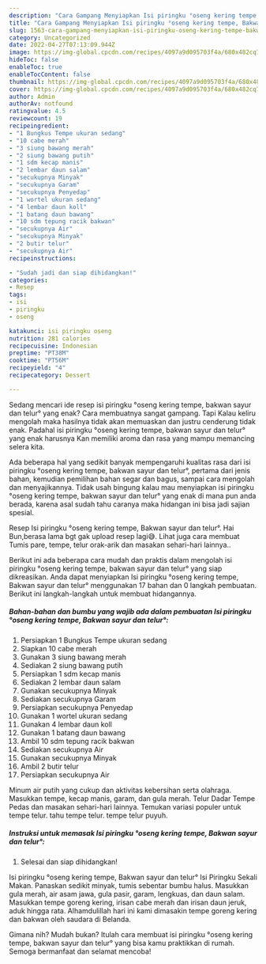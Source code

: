 ```yaml
---
description: "Cara Gampang Menyiapkan Isi piringku °oseng kering tempe, Bakwan sayur dan telur°Anti Ribet"
title: "Cara Gampang Menyiapkan Isi piringku °oseng kering tempe, Bakwan sayur dan telur°Anti Ribet"
slug: 1563-cara-gampang-menyiapkan-isi-piringku-oseng-kering-tempe-bakwan-sayur-dan-teluranti-ribet
category: Uncategorized
date: 2022-04-27T07:13:09.944Z
image: https://img-global.cpcdn.com/recipes/4097a9d095703f4a/680x482cq70/isi-piringku-oseng-kering-tempe-bakwan-sayur-dan-telur-foto-resep-utama.jpg
hideToc: false
enableToc: true
enableTocContent: false
thumbnail: https://img-global.cpcdn.com/recipes/4097a9d095703f4a/680x482cq70/isi-piringku-oseng-kering-tempe-bakwan-sayur-dan-telur-foto-resep-utama.jpg
cover: https://img-global.cpcdn.com/recipes/4097a9d095703f4a/680x482cq70/isi-piringku-oseng-kering-tempe-bakwan-sayur-dan-telur-foto-resep-utama.jpg
author: Admin
authorAv: notfound
ratingvalue: 4.5
reviewcount: 19
recipeingredient:
- "1 Bungkus Tempe ukuran sedang"
- "10 cabe merah"
- "3 siung bawang merah"
- "2 siung bawang putih"
- "1 sdm kecap manis"
- "2 lembar daun salam"
- "secukupnya Minyak"
- "secukupnya Garam"
- "secukupnya Penyedap"
- "1 wortel ukuran sedang"
- "4 lembar daun koll"
- "1 batang daun bawang"
- "10 sdm tepung racik bakwan"
- "secukupnya Air"
- "secukupnya Minyak"
- "2 butir telur"
- "secukupnya Air"
recipeinstructions:

- "Sudah jadi dan siap dihidangkan!"
categories:
- Resep
tags:
- isi
- piringku
- oseng

katakunci: isi piringku oseng 
nutrition: 281 calories
recipecuisine: Indonesian
preptime: "PT38M"
cooktime: "PT56M"
recipeyield: "4"
recipecategory: Dessert

---
```



Sedang mencari ide resep isi piringku °oseng kering tempe, bakwan sayur dan telur° yang enak? Cara membuatnya sangat gampang. Tapi Kalau keliru mengolah maka hasilnya tidak akan memuaskan dan justru cenderung tidak enak. Padahal isi piringku °oseng kering tempe, bakwan sayur dan telur° yang enak harusnya Kan memiliki aroma dan rasa yang mampu memancing selera kita.


Ada beberapa hal yang sedikit banyak mempengaruhi kualitas rasa dari isi piringku °oseng kering tempe, bakwan sayur dan telur°, pertama dari jenis bahan, kemudian pemilihan bahan segar dan bagus, sampai cara mengolah dan menyajikannya. Tidak usah bingung kalau mau menyiapkan isi piringku °oseng kering tempe, bakwan sayur dan telur° yang enak di mana pun anda berada, karena asal sudah tahu caranya maka hidangan ini bisa jadi sajian spesial.

Resep Isi piringku °oseng kering tempe, Bakwan sayur dan telur°. Hai Bun,berasa lama bgt gak upload resep lagi😅. Lihat juga cara membuat Tumis pare, tempe, telur orak-arik dan masakan sehari-hari lainnya..


Berikut ini ada beberapa cara mudah dan praktis dalam mengolah isi piringku °oseng kering tempe, bakwan sayur dan telur° yang siap dikreasikan. Anda dapat menyiapkan Isi piringku °oseng kering tempe, Bakwan sayur dan telur° menggunakan 17 bahan dan 0 langkah pembuatan. Berikut ini langkah-langkah untuk membuat hidangannya.

<!--inarticleads1-->

##### Bahan-bahan dan bumbu yang wajib ada dalam pembuatan Isi piringku °oseng kering tempe, Bakwan sayur dan telur°:

1. Persiapkan 1 Bungkus Tempe ukuran sedang
1. Siapkan 10 cabe merah
1. Gunakan 3 siung bawang merah
1. Sediakan 2 siung bawang putih
1. Persiapkan 1 sdm kecap manis
1. Sediakan 2 lembar daun salam
1. Gunakan secukupnya Minyak
1. Sediakan secukupnya Garam
1. Persiapkan secukupnya Penyedap
1. Gunakan 1 wortel ukuran sedang
1. Gunakan 4 lembar daun koll
1. Gunakan 1 batang daun bawang
1. Ambil 10 sdm tepung racik bakwan
1. Sediakan secukupnya Air
1. Gunakan secukupnya Minyak
1. Ambil 2 butir telur
1. Persiapkan secukupnya Air


Minum air putih yang cukup dan aktivitas kebersihan serta olahraga. Masukkan tempe, kecap manis, garam, dan gula merah. Telur Dadar Tempe Pedas dan masakan sehari-hari lainnya. Temukan variasi populer untuk tempe telur. tahu tempe telur. tempe telur puyuh. 

<!--inarticleads2-->

##### Instruksi untuk memasak Isi piringku °oseng kering tempe, Bakwan sayur dan telur°:


1. Selesai dan siap dihidangkan!

Isi piringku °oseng kering tempe, Bakwan sayur dan telur° Isi Piringku Sekali Makan. Panaskan sedikit minyak, tumis sebentar bumbu halus. Masukkan gula merah, air asam jawa, gula pasir, garam, lengkuas, dan daun salam. Masukkan tempe goreng kering, irisan cabe merah dan irisan daun jeruk, aduk hingga rata. Alhamdulillah hari ini kami dimasakin tempe goreng kering dan bakwan oleh saudara di Belanda. 

Gimana nih? Mudah bukan? Itulah cara membuat isi piringku °oseng kering tempe, bakwan sayur dan telur° yang bisa kamu praktikkan di rumah. Semoga bermanfaat dan selamat mencoba!
